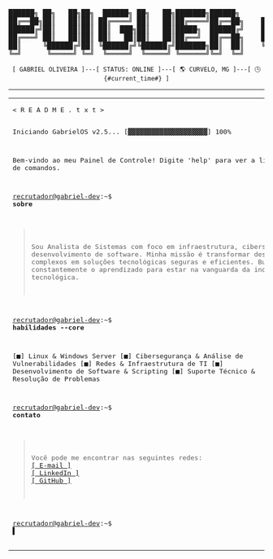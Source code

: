 <div align="center">

<pre>
██████╗ ██╗   ██╗██╗  ██████╗ ██╗   ██╗███████╗██████╗      ██████╗ ███████╗████████╗
██╔══██╗██║   ██║██║ ██╔════╝ ██║   ██║██╔════╝██╔══██╗    ██╔═══██╗██╔════╝╚══██╔══╝
██████╔╝██║   ██║██║ ██║  ███╗██║   ██║█████╗  ██████╔╝    ██║   ██║███████╗   ██║   
██╔═══╝ ██║   ██║██║ ██║   ██║██║   ██║██╔══╝  ██╔══██╗    ██║   ██║╚════██║   ██║   
██║     ╚██████╔╝██║ ╚██████╔╝╚██████╔╝███████╗██║  ██║    ╚██████╔╝███████║   ██║   
╚═╝      ╚═════╝ ╚═╝  ╚═════╝  ╚═════╝ ╚══════╝╚═╝  ╚═╝     ╚═════╝ ╚══════╝   ╚═╝   
</pre>

<p align="center">
  <code>[ GABRIEL OLIVEIRA ]---[ STATUS: ONLINE ]---[ 🌎 CURVELO, MG ]---[ 🕓 <span id="time">{#current_time#}</span> ]</code>
</p>

---

<table>
  <tr>
    <td valign="top" width="65%">
      <pre>
< R E A D M E . t x t >

Iniciando GabrielOS v2.5...
[▓▓▓▓▓▓▓▓▓▓▓▓▓▓▓▓▓▓▓▓] 100%

Bem-vindo ao meu Painel de Controle!
Digite 'help' para ver a lista de comandos.

<a href="https://github.com/OliveiraStrategic">recrutador@gabriel-dev</a>:~$ <b>sobre</b>

> Sou Analista de Sistemas com foco em infraestrutura,
  cibersegurança e desenvolvimento de software.
  Minha missão é transformar desafios complexos em
  soluções tecnológicas seguras e eficientes.
  Busco constantemente o aprendizado para estar na
  vanguarda da inovação tecnológica.

<a href="https://github.com/OliveiraStrategic">recrutador@gabriel-dev</a>:~$ <b>habilidades --core</b>

  [■] Linux & Windows Server
  [■] Cibersegurança & Análise de Vulnerabilidades
  [■] Redes & Infraestrutura de TI
  [■] Desenvolvimento de Software & Scripting
  [■] Suporte Técnico & Resolução de Problemas

<a href="https://github.com/OliveiraStrategic">recrutador@gabriel-dev</a>:~$ <b>contato</b>

  > Você pode me encontrar nas seguintes redes:
  > <a href="mailto:gabrieloliveira79@gmail.com">[ E-mail ]</a>
  > <a href="https://www.linkedin.com/in/SEU-USUARIO-AQUI/">[ LinkedIn ]</a>
  > <a href="https://github.com/OliveiraStrategic">[ GitHub ]</a>

<a href="https://github.com/OliveiraStrategic">recrutador@gabriel-dev</a>:~$ ▌
      </pre>
    </td>
    <td valign="top" width="35%">
      <img src="https://github-readme-stats.vercel.app/api?username=OliveiraStrategic&show_icons=true&theme=transparent&include_all_commits=true&count_private=true&hide_border=true&title_color=00ff00&icon_color=00ff00&text_color=00ff00" alt="Métricas de Desenvolvimento" />
      <br>
      <img src="https://github-readme-stats.vercel.app/api/top-langs/?username=OliveiraStrategic&layout=compact&theme=transparent&hide_border=true&title_color=00ff00&text_color=00ff00" alt="Top Linguagens" />
      <br>
      <b>// LOG DE ATIVIDADE RECENTE</b>
      <pre>{#recent_activity#}</pre>
    </td>
  </tr>
</table>

</div>
